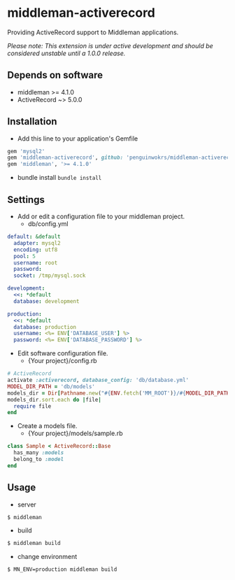 # middleman-activerecord

Providing ActiveRecord support to Middleman applications.

*Please note: This extension is under active development and should be considered unstable until a 1.0.0 release.*


## Depends on software
* middleman >= 4.1.0
* ActiveRecord ~> 5.0.0

## Installation

* Add this line to your application's Gemfile

```ruby
gem 'mysql2'
gem 'middleman-activerecord', github: 'penguinwokrs/middleman-activerecord', branch: :master
gem 'middleman', '>= 4.1.0'
```

* bundle install
  `bundle install`

## Settings

* Add or edit a configuration file to your middleman project.
    - db/config.yml
```yaml
default: &default
  adapter: mysql2
  encoding: utf8
  pool: 5
  username: root
  password:
  socket: /tmp/mysql.sock

development:
  <<: *default
  database: development

production:
  <<: *default
  database: production
  username: <%= ENV['DATABASE_USER'] %>
  password: <%= ENV['DATABASE_PASSWORD'] %>
```

* Edit software configuration file.
  - {Your project}/config.rb
```ruby
# ActiveRecord
activate :activerecord, database_config: 'db/database.yml'
MODEL_DIR_PATH = 'db/models'
models_dir = Dir[Pathname.new("#{ENV.fetch('MM_ROOT')}/#{MODEL_DIR_PATH}/*.rb")]
models_dir.sort.each do |file|
  require file
end
```

* Create a models file.
  - {Your project}/models/sample.rb
```ruby
class Sample < ActiveRecord::Base
  has_many :models
  belong_to :model
end
```

## Usage
* server
```sh
$ middleman
```

* build
```sh
$ middleman build
```

* change environment
```sh
$ MN_ENV=production middleman build
```


